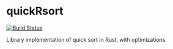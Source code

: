 # quickRsort

[![Build Status](https://app.travis-ci.com/MatanyaLoewenthal/quickRsort.svg?branch=dev)](https://app.travis-ci.com/MatanyaLoewenthal/quickRsort)

Library implementation of quick sort in Rust, with optimizations.
